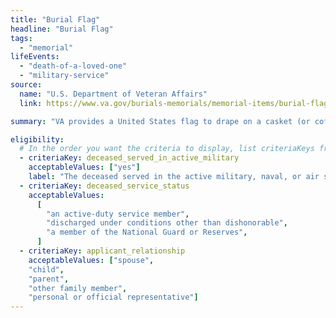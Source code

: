 ```yaml
---
title: "Burial Flag"
headline: "Burial Flag"
tags:
  - "memorial"
lifeEvents:
  - "death-of-a-loved-one"
  - "military-service"
source:
  name: "U.S. Department of Veteran Affairs"
  link: https://www.va.gov/burials-memorials/memorial-items/burial-flags/

summary: "VA provides a United States flag to drape on a casket (or coffin) or place with an urn in honor of the military service of a veteran or reservist."

eligibility:
  # In the order you want the criteria to display, list criteriaKeys from the csv here, each followed by a comma-separated list of which values indicate eligibility for that criteria. Wrap individual values in quotes if they have inner commas.
  - criteriaKey: deceased_served_in_active_military
    acceptableValues: ["yes"]
    label: "The deceased served in the active military, naval, or air service."
  - criteriaKey: deceased_service_status
    acceptableValues:
      [
        "an active-duty service member",
        "discharged under conditions other than dishonorable",
        "a member of the National Guard or Reserves",
      ]
  - criteriaKey: applicant_relationship
    acceptableValues: ["spouse", 
    "child", 
    "parent", 
    "other family member", 
    "personal or official representative"]
---
```

